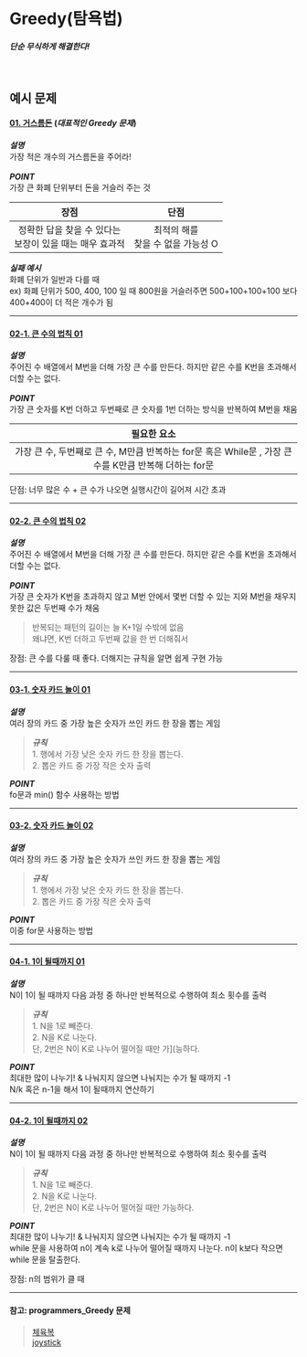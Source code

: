 # Greedy(탐욕법)

#### *단순 무식하게 해결한다!*
<br>

## 예시 문제


#### [01. 거스름돈](./exchange.py) (*대표적인 Greedy 문제*)<br>
__*설명*__<br>
가장 적은 개수의 거스름돈을 주어라!<br><br>
__*POINT*__ <br>
가장 큰 화폐 단위부터 돈을 거슬러 주는 것<br>

|장점|단점|
|:--:|:--:|
|정확한 답을 찾을 수 있다는<br> 보장이 있을 때는 매우 효과적|최적의 해를<br> 찾을 수 없을 가능성 O|

__*실패 예시*__<br> 화폐 단위가 일반과 다를 때<br>
ex) 화폐 단위가 500, 400, 100 일 때 800원을 거슬러주면 500+100+100+100 보다 400+400이 더 적은 개수가 됨

--------

#### [02-1. 큰 수의 법칙 01](./Rule_of_bigNum.py) <br>
__*설명*__<br>
주어진 수 배열에서 M번을 더해 가장 큰 수를 만든다. 하지만 같은 수를 K번을 초과해서 더할 수는 없다.<br><br>
__*POINT*__ <br>
가장 큰 숫자를 K번 더하고 두번째로 큰 숫자를 1번 더하는 방식을 반복하여 M번을 채움<br>

|필요한 요소|
|:--:|
|가장 큰 수, 두번째로 큰 수, M만큼 반복하는 for문 혹은 While문 , 가장 큰 수를 K만큼 반복해 더하는 for문|

단점: 너무 많은 수 + 큰 수가 나오면 실행시간이 길어져 시간 초과

-----

#### [02-2. 큰 수의 법칙 02](./Rule_of_bigNum02.py)<br>
__*설명*__<br>
주어진 수 배열에서 M번을 더해 가장 큰 수를 만든다. 하지만 같은 수를 K번을 초과해서 더할 수는 없다.<br><br>
__*POINT*__ <br>
가장 큰 숫자가 K번을 초과하지 않고 M번 안에서 몇번 더할 수 있는 지와 M번을 채우지 못한 값은 두번째 수가 채움<br>

>반복되는 패턴의 길이는 늘 K+1일 수밖에 없음<br>
왜냐면, K번 더하고 두번째 값을 한 번 더해줘서

장점: 큰 수를 다룰 때 좋다. 더해지는 규칙을 알면 쉽게 구현 가능

-----

#### [03-1. 숫자 카드 놀이 01](./Number_Card_Game.py)<br>
__*설명*__<br>
여러 장의 카드 중 가장 높은 숫자가 쓰인 카드 한 장을 뽑는 게임<br>
> __*규칙*__<br> 1. 행에서 가장 낮은 숫자 카드 한 장을 뽑는다. <br> 2. 뽑은 카드 중 가장 작은 숫자 출력 <br>

__*POINT*__ <br>
fo문과 min() 함수 사용하는 방법<br>

-----

#### [03-2. 숫자 카드 놀이 02](./Number_Card_Game02.py)<br>
__*설명*__<br>
여러 장의 카드 중 가장 높은 숫자가 쓰인 카드 한 장을 뽑는 게임<br>
> __*규칙*__<br> 1. 행에서 가장 낮은 숫자 카드 한 장을 뽑는다. <br> 2. 뽑은 카드 중 가장 작은 숫자 출력 <br>

__*POINT*__ <br>
이중 for문 사용하는 방법<br>

-----

#### [04-1. 1이 될때까지 01](./to_number_one.py)<br>
__*설명*__<br>
N이 1이 될 때까지 다음 과정 중 하나만 반복적으로 수행하여 최소 횟수를 출력<br>
> __*규칙*__<br> 1. N을 1로 빼준다. <br> 2. N을 K로 나눈다. <br> 단, 2번은 N이 K로 나누어 떨어질 때만 가](능하다. <br>

__*POINT*__ <br>
최대한 많이 나누기! & 나눠지지 않으면 나눠지는 수가 될 때까지 -1<br>
N/k 혹은 n-1을 해서 1이 될때까지 연산하기<br>

-----

#### [04-2. 1이 될때까지 02](./to_number_one02.py)<br>
__*설명*__<br>
N이 1이 될 때까지 다음 과정 중 하나만 반복적으로 수행하여 최소 횟수를 출력<br>
> __*규칙*__<br> 1. N을 1로 빼준다. <br> 2. N을 K로 나눈다. <br> 단, 2번은 N이 K로 나누어 떨어질 때만 가능하다. <br>

__*POINT*__ <br>
최대한 많이 나누기! & 나눠지지 않으면 나눠지는 수가 될 때까지 -1<br>
while 문을 사용하여 n이 계속 k로 나누어 떨어질 때까지 나눈다. n이 k보다 작으면 while 문을 탈출한다. <br>

장점: n의 범위가 클 때 

-----

#### 참고: programmers_Greedy 문제<br>
>[체육복](https://programmers.co.kr/learn/courses/30/lessons/42862)<br>
>[joystick](https://programmers.co.kr/learn/courses/30/lessons/42860)
